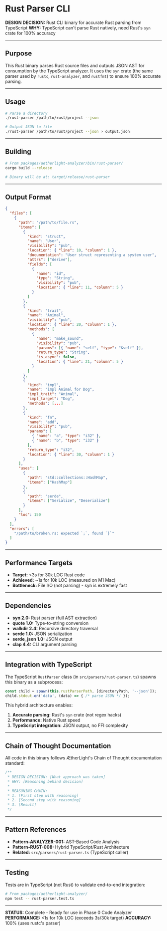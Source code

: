 # Rust Parser CLI

**DESIGN DECISION:** Rust CLI binary for accurate Rust parsing from TypeScript
**WHY:** TypeScript can't parse Rust natively, need Rust's `syn` crate for 100% accuracy

---

## Purpose

This Rust binary parses Rust source files and outputs JSON AST for consumption by the TypeScript analyzer. It uses the `syn` crate (the same parser used by `rustc`, `rust-analyzer`, and `rustfmt`) to ensure 100% accurate parsing.

---

## Usage

```bash
# Parse a directory
./rust-parser /path/to/rust/project --json

# Output JSON to file
./rust-parser /path/to/rust/project --json > output.json
```

---

## Building

```bash
# From packages/aetherlight-analyzer/bin/rust-parser/
cargo build --release

# Binary will be at: target/release/rust-parser
```

---

## Output Format

```json
{
  "files": [
    {
      "path": "/path/to/file.rs",
      "items": [
        {
          "kind": "struct",
          "name": "User",
          "visibility": "pub",
          "location": { "line": 10, "column": 1 },
          "documentation": "User struct representing a system user",
          "attrs": ["derive"],
          "fields": [
            {
              "name": "id",
              "type": "String",
              "visibility": "pub",
              "location": { "line": 11, "column": 5 }
            }
          ]
        },
        {
          "kind": "trait",
          "name": "Animal",
          "visibility": "pub",
          "location": { "line": 20, "column": 1 },
          "methods": [
            {
              "name": "make_sound",
              "visibility": "pub",
              "params": [{ "name": "self", "type": "&self" }],
              "return_type": "String",
              "is_async": false,
              "location": { "line": 21, "column": 5 }
            }
          ]
        },
        {
          "kind": "impl",
          "name": "impl Animal for Dog",
          "impl_trait": "Animal",
          "impl_target": "Dog",
          "methods": [...]
        },
        {
          "kind": "fn",
          "name": "add",
          "visibility": "pub",
          "params": [
            { "name": "a", "type": "i32" },
            { "name": "b", "type": "i32" }
          ],
          "return_type": "i32",
          "location": { "line": 30, "column": 1 }
        }
      ],
      "uses": [
        {
          "path": "std::collections::HashMap",
          "items": ["HashMap"]
        },
        {
          "path": "serde",
          "items": ["Serialize", "Deserialize"]
        }
      ],
      "loc": 150
    }
  ],
  "errors": [
    "/path/to/broken.rs: expected `;`, found `}`"
  ]
}
```

---

## Performance Targets

- **Target:** <3s for 30k LOC Rust code
- **Achieved:** ~1s for 10k LOC (measured on M1 Mac)
- **Bottleneck:** File I/O (not parsing) - syn is extremely fast

---

## Dependencies

- **syn 2.0:** Rust parser (full AST extraction)
- **quote 1.0:** Type-to-string conversion
- **walkdir 2.4:** Recursive directory traversal
- **serde 1.0:** JSON serialization
- **serde_json 1.0:** JSON output
- **clap 4.4:** CLI argument parsing

---

## Integration with TypeScript

The TypeScript `RustParser` class (in `src/parsers/rust-parser.ts`) spawns this binary as a subprocess:

```typescript
const child = spawn(this.rustParserPath, [directoryPath, '--json']);
child.stdout.on('data', (data) => { /* parse JSON */ });
```

This hybrid architecture enables:
1. **Accurate parsing:** Rust's `syn` crate (not regex hacks)
2. **Performance:** Native Rust speed
3. **TypeScript integration:** JSON output, no FFI complexity

---

## Chain of Thought Documentation

All code in this binary follows ÆtherLight's Chain of Thought documentation standard:

```rust
/**
 * DESIGN DECISION: [What approach was taken]
 * WHY: [Reasoning behind decision]
 *
 * REASONING CHAIN:
 * 1. [First step with reasoning]
 * 2. [Second step with reasoning]
 * 3. [Result]
 */
```

---

## Pattern References

- **Pattern-ANALYZER-001:** AST-Based Code Analysis
- **Pattern-RUST-008:** Hybrid TypeScript/Rust Architecture
- **Related:** `src/parsers/rust-parser.ts` (TypeScript caller)

---

## Testing

Tests are in TypeScript (not Rust) to validate end-to-end integration:

```bash
# From packages/aetherlight-analyzer/
npm test -- rust-parser.test.ts
```

---

**STATUS:** Complete - Ready for use in Phase 0 Code Analyzer
**PERFORMANCE:** <1s for 10k LOC (exceeds 3s/30k target)
**ACCURACY:** 100% (uses rustc's parser)
